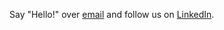 
Say "Hello!" over [email](mailto:hello@nimblenexus.io) and follow us on [LinkedIn](https://www.linkedin.com/company/nimble-nexus).
